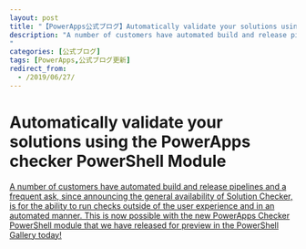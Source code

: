 ```yaml
---
layout: post
title: "【PowerApps公式ブログ】Automatically validate your solutions using the PowerApps ch..."
description: "A number of customers have automated build and release pipelines and a frequent ask, since announcing the general availability of Solution Checker, is for the ability to run checks outside of the user experience and in an automated manner. This is now possible with the new PowerApps Checker PowerShell module that we have released for preview in the PowerShell Gallery today!
"
categories: [公式ブログ]
tags: [PowerApps,公式ブログ更新]
redirect_from:
  - /2019/06/27/
---
```


# Automatically validate your solutions using the PowerApps checker PowerShell Module

[A number of customers have automated build and release pipelines and a frequent ask, since announcing the general availability of Solution Checker, is for the ability to run checks outside of the user experience and in an automated manner. This is now possible with the new PowerApps Checker PowerShell module that we have released for preview in the PowerShell Gallery today!
](https://powerapps.microsoft.com/ja-jp/blog/automatically-validate-your-solutions-using-the-powerapps-checker-powershell-module/)
